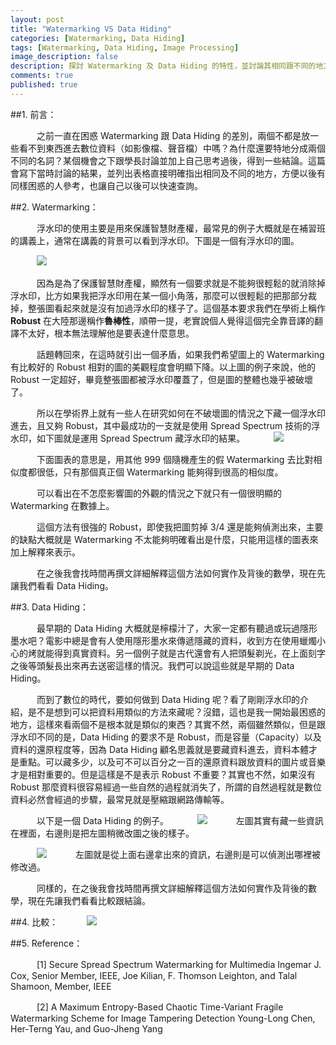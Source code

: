 ```yaml
---
layout: post
title: "Watermarking VS Data Hiding"
categories: [Watermarking, Data Hiding]
tags: [Watermarking, Data Hiding, Image Processing]
image_description: false
description: 探討 Watermarking 及 Data Hiding 的特性，並討論其相同跟不同的地方。
comments: true
published: true
---
```

##1. 前言：

　　　之前一直在困惑 Watermarking 跟 Data Hiding 的差別，兩個不都是放一些看不到東西進去數位資料（如影像檔、聲音檔）中嗎？為什麼還要特地分成兩個不同的名詞？某個機會之下跟學長討論並加上自己思考過後，得到一些結論。這篇會寫下當時討論的結果，並列出表格直接明確指出相同及不同的地方，方便以後有同樣困惑的人參考，也讓自己以後可以快速查詢。

##2. Watermarking：

　　　浮水印的使用主要是用來保護智慧財產權，最常見的例子大概就是在補習班的講義上，通常在講義的背景可以看到浮水印。下圖是一個有浮水印的圖。

　　　<img src="{{ site.baseurl }}/image/2015-8-16/0.jpg">

　　　因為是為了保護智慧財產權，顯然有一個要求就是不能夠很輕鬆的就消除掉浮水印，比方如果我把浮水印用在某一個小角落，那麼可以很輕鬆的把那部分裁掉，整張圖看起來就是沒有加過浮水印的樣子了。這個基本要求我們在學術上稱作 **Robust** 在大陸那邊稱作**魯棒性**，順帶一提，老實說個人覺得這個完全靠音譯的翻譯不太好，根本無法理解他是要表達什麼意思。

　　　話題轉回來，在這時就引出一個矛盾，如果我們希望圖上的 Watermarking 有比較好的 Robust 相對的圖的美觀程度會明顯下降。以上圖的例子來說，他的 Robust 一定超好，畢竟整張圖都被浮水印覆蓋了，但是圖的整體也幾乎被破壞了。

　　　所以在學術界上就有一些人在研究如何在不破壞圖的情況之下藏一個浮水印進去，且又夠 Robust，其中最成功的一支就是使用 Spread Spectrum 技術的浮水印，如下圖就是運用 Spread Spectrum 藏浮水印的結果。
　　　<img src="{{ site.baseurl }}/image/2015-8-16/1.png">

　　　下面圖表的意思是，用其他 999 個隨機產生的假 Watermarking 去比對相似度都很低，只有那個真正個 Watermarking 能夠得到很高的相似度。

　　　可以看出在不怎麼影響圖的外觀的情況之下就只有一個很明顯的 Watermarking 在數據上。

　　　這個方法有很強的 Robust，即使我把圖剪掉 3/4 還是能夠偵測出來，主要的缺點大概就是 Watermarking 不太能夠明確看出是什麼，只能用這樣的圖表來加上解釋來表示。

　　　在之後我會找時間再撰文詳細解釋這個方法如何實作及背後的數學，現在先讓我們看看 Data Hiding。

##3. Data Hiding：

　　　最早期的 Data Hiding 大概就是檸檬汁了，大家一定都有聽過或玩過隱形墨水吧？電影中總是會有人使用隱形墨水來傳遞隱藏的資料，收到方在使用蠟燭小心的烤就能得到真實資料。另一個例子就是古代還會有人把頭髮剃光，在上面刻字之後等頭髮長出來再去送密這樣的情況。我們可以說這些就是早期的 Data Hiding。

　　　而到了數位的時代，要如何做到 Data Hiding 呢？看了剛剛浮水印的介紹，是不是想到可以把資料用類似的方法來藏呢？沒錯，這也是我一開始最困惑的地方，這樣來看兩個不是根本就是類似的東西？其實不然，兩個雖然類似，但是跟浮水印不同的是，Data Hiding 的要求不是 Robust，而是容量（Capacity）以及資料的還原程度等，因為 Data Hiding 顧名思義就是要藏資料進去，資料本體才是重點。可以藏多少，以及可不可以百分之一百的還原資料跟放資料的圖片或音樂才是相對重要的。但是這樣是不是表示 Robust 不重要？其實也不然，如果沒有 Robust 那麼資料很容易經過一些自然的過程就消失了，所謂的自然過程就是數位資料必然會經過的步驟，最常見就是壓縮跟網路傳輸等。

　　　以下是一個 Data Hiding 的例子。
　　　<img src="{{ site.baseurl }}/image/2015-8-16/2.png">
　　　左圖其實有藏一些資訊在裡面，右邊則是把左圖稍微改圖之後的樣子。

　　　<img src="{{ site.baseurl }}/image/2015-8-16/3.png">
　　　左圖就是從上面右邊拿出來的資訊，右邊則是可以偵測出哪裡被修改過。

　　　同樣的，在之後我會找時間再撰文詳細解釋這個方法如何實作及背後的數學，現在先讓我們看看比較跟結論。

##4. 比較：
　　　<img src="{{ site.baseurl }}/image/2015-8-16/4.png">

##5. Reference：

　　　[1] Secure Spread Spectrum Watermarking for Multimedia
Ingemar J. Cox, Senior Member, IEEE, Joe Kilian, F. Thomson Leighton, and Talal Shamoon, Member, IEEE

　　　[2] A Maximum Entropy-Based Chaotic Time-Variant Fragile Watermarking Scheme for Image Tampering Detection
Young-Long Chen, Her-Terng Yau, and Guo-Jheng Yang
